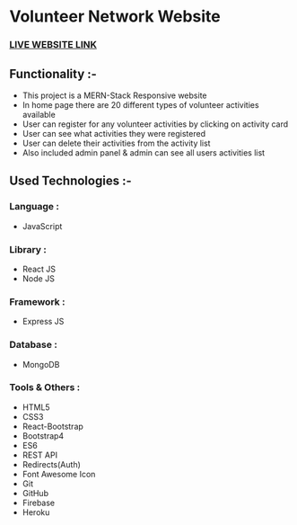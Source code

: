 # Volunteer Network Website
### [LIVE WEBSITE LINK](https://volunteer-network-46685.web.app/)
## Functionality :-
 - This project is a MERN-Stack Responsive website
 - In home page there are 20 different types of volunteer activities available
 - User can register for any volunteer activities by clicking on activity card
 - User can see what activities they were registered 
 - User can delete their activities from the activity list
 - Also included admin panel & admin can see all users activities list
 
 ## Used Technologies  :-
 ### Language :
 - JavaScript
 ### Library :
 - React JS
 - Node JS
 ### Framework :
 
 - Express JS
  ### Database :
  
 - MongoDB
 ### Tools & Others :
 
 - HTML5
 - CSS3
 - React-Bootstrap
 - Bootstrap4
 - ES6
 - REST API
 - Redirects(Auth)
 - Font Awesome Icon
 - Git
 - GitHub
 - Firebase
 - Heroku

 

 
